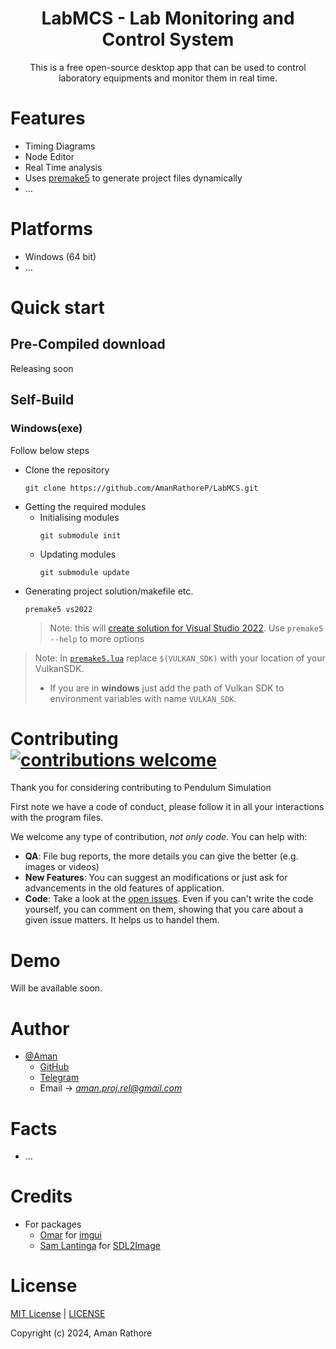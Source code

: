 <div align="center">
  <h1>LabMCS - Lab Monitoring and Control System</h1>
</div>

<p align="center">
  This is a free open-source desktop app that can be used to control laboratory equipments and monitor them in real time.
</p>


# Features

* Timing Diagrams
* Node Editor
* Real Time analysis
* Uses [premake5](https://premake.github.io/) to generate project files dynamically
* ...

# Platforms

* Windows (64 bit)
* ...

# Quick start

## Pre-Compiled download
Releasing soon

## Self-Build

### Windows(exe)

Follow below steps

* Clone the repository
  ```
  git clone https://github.com/AmanRathoreP/LabMCS.git
  ```
* Getting the required modules
  * Initialising modules
    ```
    git submodule init
    ```
  * Updating modules
    ```
    git submodule update
    ```
* Generating project solution/makefile etc.
  ```
  premake5 vs2022
  ```
  > Note: this will [create solution for Visual Studio 2022](https://premake.github.io/docs/Using-Premake/#using-premake-to-generate-project-files). Use `premake5 --help` to more options
> Note: In [`premake5.lua`](premake5.lua) replace `$(VULKAN_SDK)` with your location of your VulkanSDK.
> * If you are in **windows** just add the path of Vulkan SDK to environment variables with name `VULKAN_SDK`.
# Contributing [![contributions welcome](https://img.shields.io/badge/contributions-welcome-brightgreen.svg?style=flat)](issues.md)

Thank you for considering contributing to Pendulum Simulation

First note we have a code of conduct, please follow it in all your interactions with the program files.

We welcome any type of contribution, _not only code_. You can help with:
- **QA**: File bug reports, the more details you can give the better (e.g. images or videos)
- **New Features**: You can suggest an modifications or just ask for advancements in the old features of application.
- **Code**: Take a look at the [open issues](issues.md). Even if you can't write the code yourself, you can comment on them, showing that you care about a given issue matters. It helps us to handel them.

# Demo
Will be available soon.

# Author

- [@Aman](https://www.github.com/AmanRathoreP)
   - [GitHub](https://www.github.com/AmanRathoreP)
   - [Telegram](https://t.me/aman0864)
   - Email -> *aman.proj.rel@gmail.com*

# Facts
* ...

# Credits
* For packages
  * [Omar](https://github.com/ocornut) for [imgui](https://github.com/ocornut/imgui)
  * [Sam Lantinga](https://github.com/slouken) for [SDL2Image](https://github.com/libsdl-org/SDL_image)


# License

[MIT License](https://choosealicense.com/licenses/mit/) | [LICENSE](LICENSE/)

Copyright (c) 2024, Aman Rathore
